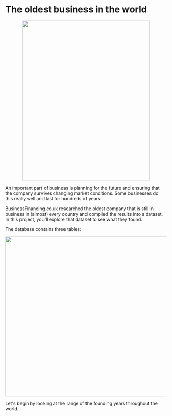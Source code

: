 # The oldest business in the world

<p align="center">
  <img width="400" height="500" src="https://user-images.githubusercontent.com/67468718/103272271-46a0af80-4971-11eb-9f96-f6912146861c.jpg">
</p>


An important part of business is planning for the future and ensuring that the company survives changing market conditions. Some businesses do this really well and last for hundreds of years.

BusinessFinancing.co.uk researched the oldest company that is still in business in (almost) every country and compiled the results into a dataset. In this project, you'll explore that dataset to see what they found.

The database contains three tables:

<p align="center">
  <img width="660" height="500" src="https://user-images.githubusercontent.com/67468718/103272449-bfa00700-4971-11eb-9966-6bb559bfc9c3.JPG">
</p>

Let's begin by looking at the range of the founding years throughout the world.


